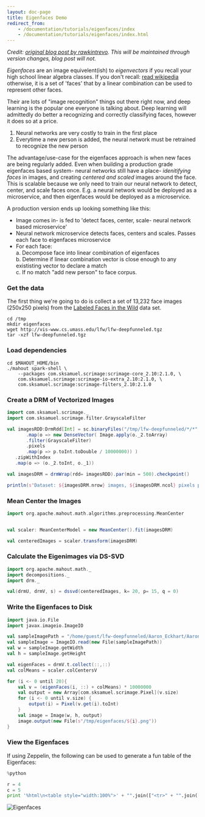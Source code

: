 ```yaml
---
layout: doc-page
title: Eigenfaces Demo
redirect_from:
    - /documentation/tutorials/eigenfaces/index
    - /documentation/tutorials/eigenfaces/index.html
---
```


*Credit: [original blog post by rawkintrevo](https://rawkintrevo.org/2016/11/10/deep-magic-volume-3-eigenfaces/). This will be maintained through version changes, blog post will not.*

*Eigenfaces* are an image equivelent(ish) to *eigenvectors* if you recall your high school linear algebra classes. If you don't recall: [read wikipedia](https://en.wikipedia.org/wiki/Eigenvalues_and_eigenvectors) otherwise, it is a set of 'faces' that by a linear combination can be used to represent other faces.

Their are lots of "image recognition" things out there right now, and deep learning is the popular one everyone is talking about.
Deep learning will admittedly do better a recognizing and correctly classifying faces, however it does so at a price.
1. Neural networks are very costly to train in the first place
1. Everytime a new person is added, the neural network must be retrained to recognize the new person

The advantage/use-case for the eigenfaces approach is when new faces are being regularly added. Even when building a production
grade eigenfaces based system- neural networks still have a place- _idenitifying faces_ in images, and creating _centered and scaled_ images around
the face.  This is scalable because we only need to train our neural network to detect, center, and scale faces once.  E.g.
a neural network would be deployed as a microservice, and then eigenfaces would be deployed as a microservice.

A production version ends up looking something like this:
- Image comes in- is fed to 'detect faces, center, scale- neural network based microservice'
- Neural network microservice detects faces, centers and scales.  Passes each face to eigenfaces microservice
- For each face:<br>
    a. Decompose face into linear combination of eigenfaces<br>
    b. Determine if linear combination vector is close enough to any exististing vector to declare a match <br>
    c. If no match "add new person" to face corpus.

### Get the data

The first thing we're going to do is collect a set of 13,232 face images (250x250 pixels) from the <a href="http://vis-www.cs.umass.edu/lfw/">Labeled Faces in the Wild</a> data set.

    cd /tmp
    mkdir eigenfaces
    wget http://vis-www.cs.umass.edu/lfw/lfw-deepfunneled.tgz
    tar -xzf lfw-deepfunneled.tgz

### Load dependencies

    cd $MAHOUT_HOME/bin
    ./mahout spark-shell \
        --packages com.sksamuel.scrimage:scrimage-core_2.10:2.1.0, \
        com.sksamuel.scrimage:scrimage-io-extra_2.10:2.1.0, \
        com.sksamuel.scrimage:scrimage-filters_2.10:2.1.0



### Create a DRM of Vectorized Images

```scala
import com.sksamuel.scrimage._
import com.sksamuel.scrimage.filter.GrayscaleFilter

val imagesRDD:DrmRdd[Int] = sc.binaryFiles("/tmp/lfw-deepfunneled/*/*", 500)
       .map(o => new DenseVector( Image.apply(o._2.toArray)
       .filter(GrayscaleFilter)
       .pixels
       .map(p => p.toInt.toDouble / 10000000)) )
   .zipWithIndex
   .map(o => (o._2.toInt, o._1))

val imagesDRM = drmWrap(rdd= imagesRDD).par(min = 500).checkpoint()

println(s"Dataset: ${imagesDRM.nrow} images, ${imagesDRM.ncol} pixels per image")
```

### Mean Center the Images

```scala
import org.apache.mahout.math.algorithms.preprocessing.MeanCenter


val scaler: MeanCenterModel = new MeanCenter().fit(imagesDRM)

val centeredImages = scaler.transform(imagesDRM)
```


### Calculate the Eigenimages via DS-SVD

```scala
import org.apache.mahout.math._
import decompositions._
import drm._

val(drmU, drmV, s) = dssvd(centeredImages, k= 20, p= 15, q = 0)
```

### Write the Eigenfaces to Disk

```scala
import java.io.File
import javax.imageio.ImageIO

val sampleImagePath = "/home/guest/lfw-deepfunneled/Aaron_Eckhart/Aaron_Eckhart_0001.jpg"
val sampleImage = ImageIO.read(new File(sampleImagePath))
val w = sampleImage.getWidth
val h = sampleImage.getHeight

val eigenFaces = drmV.t.collect(::,::)
val colMeans = scaler.colCentersV

for (i <- 0 until 20){
    val v = (eigenFaces(i, ::) + colMeans) * 10000000
    val output = new Array[com.sksamuel.scrimage.Pixel](v.size)
    for (i <- 0 until v.size) {
        output(i) = Pixel(v.get(i).toInt)
    }
    val image = Image(w, h, output)
    image.output(new File(s"/tmp/eigenfaces/${i}.png"))
}
```

### View the Eigenfaces

If using Zeppelin, the following can be used to generate a fun table of the Eigenfaces:

```python
%python

r = 4
c = 5
print '%html\n<table style="width:100%">' + "".join(["<tr>" + "".join([ '<td><img src="/tmp/eigenfaces/%i.png"></td>' % (i + j) for j in range(0, c) ]) + "</tr>" for i in range(0, r * c, r +1 ) ]) + '</table>'

```

![Eigenfaces](eigenfaces.png)

